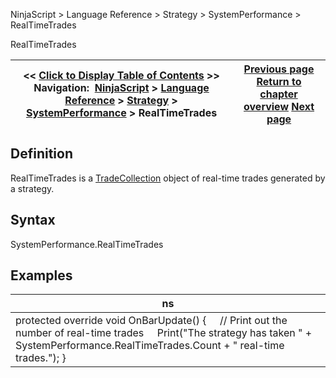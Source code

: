 ﻿
NinjaScript \> Language Reference \> Strategy \> SystemPerformance \> RealTimeTrades

RealTimeTrades

| \<\< [Click to Display Table of Contents](realtimetrades.md) \>\> **Navigation:**     [NinjaScript](ninjascript-1.md) \> [Language Reference](language_reference_wip-1.md) \> [Strategy](strategy-1.md) \> [SystemPerformance](systemperformance-1.md) \> RealTimeTrades | [Previous page](longtrades-1.md) [Return to chapter overview](systemperformance-1.md) [Next page](shorttrades-1.md) |
| --- | --- |
## Definition
RealTimeTrades is a [TradeCollection](tradecollection-1.md) object of real\-time trades generated by a strategy.
 
## Syntax
SystemPerformance.RealTimeTrades

## Examples

| ns |
| --- |
| protected override void OnBarUpdate() {      // Print out the number of real\-time trades      Print("The strategy has taken " \+ SystemPerformance.RealTimeTrades.Count \+ " real\-time trades."); } |
